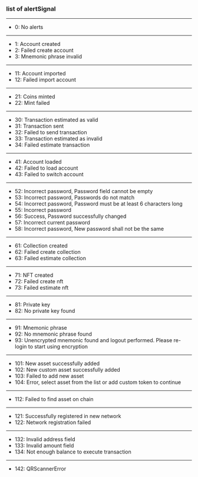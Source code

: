### list of alertSignal

---

- 0: No alerts

---

- 1: Account created
- 2: Failed create account
- 3: Mnemonic phrase invalid

---

- 11: Account imported
- 12: Failed import account

---

- 21: Coins minted
- 22: Mint failed

---

- 30: Transaction estimated as valid
- 31: Transaction sent
- 32: Failed to send transaction
- 33: Transaction estimated as invalid
- 34: Failed estimate transaction

---

- 41: Account loaded
- 42: Failed to load account
- 43: Failed to switch account

---

- 52: Incorrect password, Password field cannot be empty
- 53: Incorrect password, Passwords do not match
- 54: Incorrect password, Password must be at least 6 characters long
- 55: Incorrect password
- 56: Success, Password successfully changed
- 57: Incorrect current password
- 58: Incorrect password, New password shall not be the same

---

- 61: Collection created
- 62: Failed create collection
- 63: Failed estimate collection

---

- 71: NFT created
- 72: Failed create nft
- 73: Failed estimate nft

---

- 81: Private key
- 82: No private key found

---

- 91: Mnemonic phrase
- 92: No mnemonic phrase found
- 93: Unencrypted mnemonic found and logout performed. Please re-login to start using encryption

---

- 101: New asset successfully added
- 102: New custom asset successfully added
- 103: Failed to add new asset
- 104: Error, select asset from the list or add custom token to continue

---

- 112: Failed to find asset on chain

---

- 121: Successfully registered in new network
- 122: Network registration failed

---

- 132: Invalid address field
- 133: Invalid amount field
- 134: Not enough balance to execute transaction

---

- 142: QRScannerError
